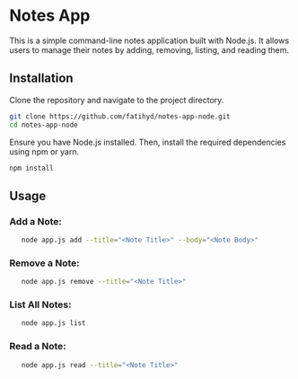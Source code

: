 # Notes App

This is a simple command-line notes application built with Node.js. It allows users to manage their notes by adding, removing, listing, and reading them.

## Installation

   Clone the repository and navigate to the project directory.

   ```bash
   git clone https://github.com/fatihyd/notes-app-node.git
   cd notes-app-node
   ```

   Ensure you have Node.js installed. Then, install the required dependencies using npm or yarn.

   ```bash
   npm install
   ```

## Usage

### Add a Note:
```bash
   node app.js add --title="<Note Title>" --body="<Note Body>"
```

### Remove a Note:
```bash
   node app.js remove --title="<Note Title>"
```

### List All Notes:
```bash
   node app.js list
```

### Read a Note:
```bash
   node app.js read --title="<Note Title>"
```
